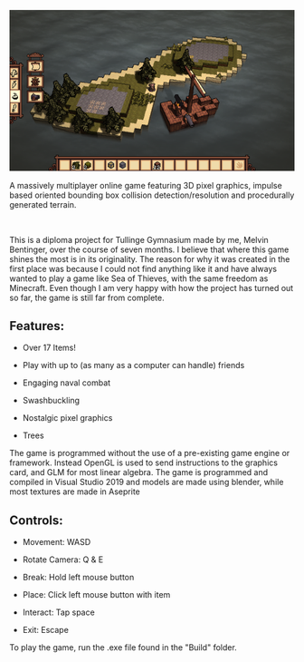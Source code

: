 ![Screenshot](screenshot_01.png)

A massively multiplayer online game featuring 3D pixel graphics, impulse based oriented bounding box collision detection/resolution and procedurally generated terrain. 

<br>

This is a diploma project for Tullinge Gymnasium made by me, Melvin Bentinger, over the course of seven months. I believe that where this game shines the most is in its originality. The reason for why it was created in the first place was because I could not find anything like it and have always wanted to play a game like Sea of Thieves, with the same freedom as Minecraft. Even though I am very happy with how the project has turned out so far, the game is still far from complete. 

## Features:

* Over 17 Items!

* Play with up to (as many as a computer can handle) friends

* Engaging naval combat

* Swashbuckling

* Nostalgic pixel graphics

* Trees

The game is programmed without the use of a pre-existing game engine or framework. Instead OpenGL is used to send instructions to the graphics card, and GLM for most linear algebra. The game is programmed and compiled in Visual Studio 2019 and models are made using blender, while most textures are made in Aseprite

## Controls:

* Movement: WASD

* Rotate Camera: Q & E

* Break: Hold left mouse button

* Place: Click left mouse button with item

* Interact: Tap space

* Exit: Escape

To play the game, run the .exe file found in the "Build" folder.
